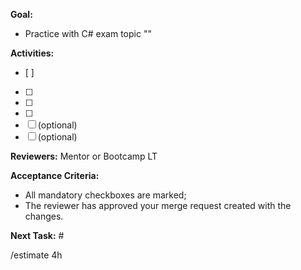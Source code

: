 **Goal:**
* Practice with C# exam topic ""

**Activities:**
- [ ] 
- [ ] 
- [ ] 
- [ ] 
- [ ] (optional)
- [ ] (optional)

**Reviewers:** Mentor or Bootcamp LT

**Acceptance Criteria:**
- All mandatory checkboxes are marked;
- The reviewer has approved your merge request created with the changes.

**Next Task:** #

/estimate 4h
